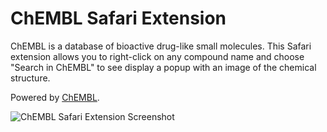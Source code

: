 # ChEMBL Safari Extension

ChEMBL is a database of bioactive drug-like small molecules. This Safari extension allows you to right-click on any compound name and choose "Search in ChEMBL" to see display a popup with an image of the chemical structure.

Powered by [ChEMBL](https://www.ebi.ac.uk/chembldb/).

![ChEMBL Safari Extension Screenshot](http://www.macosxtips.co.uk/extensions/images/chembl.png)